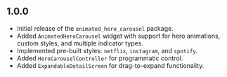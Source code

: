 ## 1.0.0

* Initial release of the `animated_hero_carousel` package.
* Added `AnimatedHeroCarousel` widget with support for hero animations, custom styles, and multiple indicator types.
* Implemented pre-built styles: `netflix`, `instagram`, and `spotify`.
* Added `HeroCarouselController` for programmatic control.
* Added `ExpandableDetailScreen` for drag-to-expand functionality.